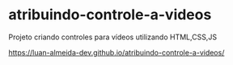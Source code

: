 # atribuindo-controle-a-videos
Projeto criando controles para vídeos utilizando HTML,CSS,JS 


https://luan-almeida-dev.github.io/atribuindo-controle-a-videos/
